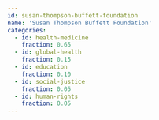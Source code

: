 ```yaml
---
id: susan-thompson-buffett-foundation
name: 'Susan Thompson Buffett Foundation'
categories:
  - id: health-medicine
    fraction: 0.65
  - id: global-health
    fraction: 0.15
  - id: education
    fraction: 0.10
  - id: social-justice
    fraction: 0.05
  - id: human-rights
    fraction: 0.05
---
```

